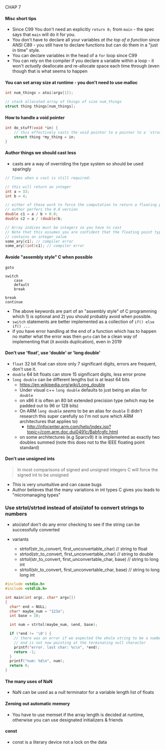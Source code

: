 CHAP 7

#### Misc short tips

- Since C99 You don't need an explicitly `return 0;` from `main` - the spec says
  that `main` will do it for you.
- You don't have to declare all your variables _at the top of a function_ since
  ANSI C89 - you still have to declare functions but can do them in a "just in
  time" style.
- You can declare variables in the head of a `for` loop since C99
- You can rely on the compiler if you declare a variable within a loop - it
  won't _actually_ deallocate and re-allocate space each time through (even
  though that is what seems to happen

#### You can set array size at runtime - you don't need to use malloc

```c
int num_things = atoi(argv[1]);

// stack allocated array of things of size num_things
struct thing things[num_things];
```

#### How to handle a void pointer

```c
int do_stuff(void *in) {
    // this effectively casts the void pointer to a pointer to a `struct thing`
    struct thing *my_thing = in;
}
```

#### Author things we should cast less

- casts are a way of overriding the type system so should be used sparingly

```c
// Times when a cast is still required:

// this will return an integer
int a = 33;
int b = 4;

// either of these work to force the computation to return a floating point value
// author perfers the 0.0 version
double c1 = a / b + 0.0;
double c2 = a / (double)b;

// Array indices must be integers so you have to cast
// Note that this assumes you are confident that the floating point type
// contains an integer value
some_ary[c1]; // compiler error
some_ary[(int)c1]; // compiler error
```

#### Avoide "assembly style" C when possible

```
goto

switch
    case
    default
    break

break
continue
```

- The above keywords are part of an "assembly style" of C programming which 1)
  is optional and 2) you should probably avoid when possible.
- `switch` statements are better implemented as a collection of
  `if() else if() ...`
- if you have error handling at the end of a function which has to happen no
  matter what the error was then `goto` can be a clean way of implementing that
  (it avoids duplication), even in 2019

#### Don't use 'float', use 'double' or 'long double'

- `float` 32 bit float can store only 7 significant digits, errors are frequent,
  don't use it.
- `double` 64 bit floats can store 15 significant digits, less error prone
- `long double` can be different lengths but is at least 64 bits
    - https://en.wikipedia.org/wiki/Long_double
    - Under visual c++ `long double` defaults to just being an alias for
      `double`
    - on x86 it is often an 80 bit extended precision type (which may be padded
      out to 96 or 128 bits)
    - On ARM `long double` _seems_ to be an alias for `double` (I didn't
      research this super carefully so I'm not sure which ARM architectures that
      applies to)
        - http://infocenter.arm.com/help/index.jsp?topic=/com.arm.doc.dui0491c/Babfcgfc.html
    - on some architectures (e.g Sparcv9) it is implemented as exactly two
      doubles summed (note this does not to the IEEE floating point standard)

#### Don't use unsigned ints

> In most comparisons of signed and unsigned integers C will force the signed
> int to be unsigned

- This is very ununtuitive and can cause bugs
- Author believes that the many variations in int types C gives you leads to
  "micromanaging types"

### Use strtol/strtod instead of atoi/atof to convert strings to numbers

- atoi/atof don't do any error checking to see if the string can be successfully
  converted

- variants
    - strtof(str_to_convert, first_unconvertable_char) // string to float
    - strtod(str_to_convert, first_unconvertable_char) // string to double
    - strtol(str_to_convert, first_unconvertable_char, base) // string to long
      int
    - strtoll(str_to_convert, first_unconvertable_char, base) // string to long
      long int

```c
#include <stdio.h>
#include <stdlib.h>

int main(int argc, char* argv[])
{
  char* end = NULL;
  char* maybe_num = "123a";
  int base = 10;

  int num = strtol(maybe_num, &end, base);

  if (*end != '\0') {
    // there was an error if we expected the whole string to be a number and
    // end is not now pointing at the terminating null character
    printf("error. last char: %c\n", *end);
    return -1;
  }
  printf("num: %d\n", num);
  return 0;
}
```

#### The many uses of NaN

- NaN can be used as a null terminator for a variable length list of floats

#### Zeroing out automatic memory

- You have to use memset if the array length is decided at runtime, otherwise
  you can use designated initializers & friends

#### const

- const is a literary device not a lock on the data

